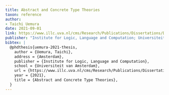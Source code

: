 ```yaml
---
title: Abstract and Concrete Type Theories
taxon: reference
author:
- Taichi Uemura
date: 2021-09-01
link: https://www.illc.uva.nl/cms/Research/Publications/Dissertations/DS-2021-09.text.pdf
publisher: "Institute for Logic, Language and Computation; Universiteit van Amsterdam"
bibtex: | 
  @phdthesis{uemura-2021-thesis,
    author = {Uemura, Taichi},
    address = {Amsterdam},
    publisher = {Institute for Logic, Language and Computation},
    school = {Universiteit van Amsterdam},
    url = {https://www.illc.uva.nl/cms/Research/Publications/Dissertations/DS-2021-09.text.pdf},
    year = {2021},
    title = {Abstract and Concrete Type Theories},
  }
---
```


